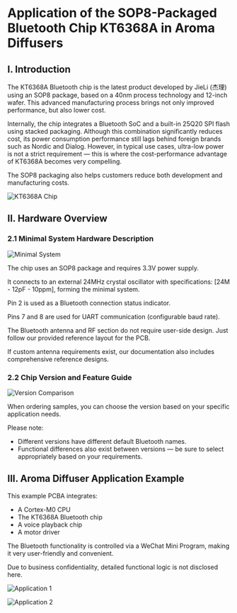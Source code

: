 # Application of the SOP8-Packaged Bluetooth Chip KT6368A in Aroma Diffusers

## I. Introduction

The KT6368A Bluetooth chip is the latest product developed by JieLi (杰理) using an SOP8 package, based on a 40nm process technology and 12-inch wafer. This advanced manufacturing process brings not only improved performance, but also lower cost.

Internally, the chip integrates a Bluetooth SoC and a built-in 25Q20 SPI flash using stacked packaging.
Although this combination significantly reduces cost, its power consumption performance still lags behind foreign brands such as Nordic and Dialog.
However, in typical use cases, ultra-low power is not a strict requirement — this is where the cost-performance advantage of KT6368A becomes very compelling.

The SOP8 packaging also helps customers reduce both development and manufacturing costs.

![KT6368A Chip](https://github.com/blevoice/pic/blob/7f3d823eb40ec2a3930740e7d57e275a3e3db376/062301.png)

## II. Hardware Overview

### 2.1 Minimal System Hardware Description
![Minimal System](https://github.com/blevoice/pic/blob/7f3d823eb40ec2a3930740e7d57e275a3e3db376/062203.png)

The chip uses an SOP8 package and requires 3.3V power supply.

It connects to an external 24MHz crystal oscillator with specifications: [24M - 12pF - 10ppm], forming the minimal system.

Pin 2 is used as a Bluetooth connection status indicator.

Pins 7 and 8 are used for UART communication (configurable baud rate).

The Bluetooth antenna and RF section do not require user-side design. Just follow our provided reference layout for the PCB.

If custom antenna requirements exist, our documentation also includes comprehensive reference designs.

### 2.2 Chip Version and Feature Guide
![Version Comparison](https://github.com/blevoice/pic/blob/7f3d823eb40ec2a3930740e7d57e275a3e3db376/062303.png)

When ordering samples, you can choose the version based on your specific application needs.

Please note:

- Different versions have different default Bluetooth names.
- Functional differences also exist between versions — be sure to select appropriately based on your requirements.

## III. Aroma Diffuser Application Example

This example PCBA integrates:

- A Cortex-M0 CPU
- The KT6368A Bluetooth chip
- A voice playback chip
- A motor driver

The Bluetooth functionality is controlled via a WeChat Mini Program, making it very user-friendly and convenient.

Due to business confidentiality, detailed functional logic is not disclosed here.

![Application 1](https://github.com/blevoice/pic/blob/7f3d823eb40ec2a3930740e7d57e275a3e3db376/062304.png)

![Application 2](https://github.com/blevoice/pic/blob/7f3d823eb40ec2a3930740e7d57e275a3e3db376/062305.png)